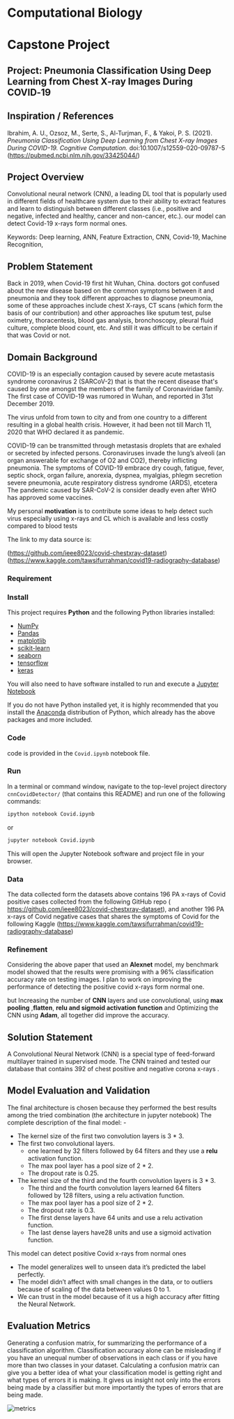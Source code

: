 
# Computational Biology  
# Capstone Project
## Project: Pneumonia Classification Using Deep Learning from Chest X‑ray Images During COVID‑19


## Inspiration / References
Ibrahim, A. U., Ozsoz, M., Serte, S., Al-Turjman, F., & Yakoi, P. S. (2021). _Pneumonia Classification Using Deep Learning from Chest X-ray Images During COVID-19. Cognitive Computation._ doi:10.1007/s12559-020-09787-5
(https://pubmed.ncbi.nlm.nih.gov/33425044/)

## Project Overview
Convolutional neural network (CNN), a leading DL tool that is popularly used in different fields of healthcare system due to their ability to extract features and learn to distinguish between different classes (i.e., positive and negative, infected and healthy, cancer and non-cancer, etc.). our model can detect Covid-19 x-rays form normal ones.
  
Keywords: Deep learning, ANN, Feature Extraction, CNN, Covid-19, Machine Recognition, 

## Problem Statement
Back in 2019, when Covid-19 first hit Wuhan, China. doctors got confused about the new disease based on the common symptoms between it and pneumonia and they took different approaches to diagnose pneumonia, some of these approaches include chest X-rays,
CT scans (which form the basis of our contribution) and other approaches like sputum test, pulse oximetry, thoracentesis, blood gas analysis, bronchoscopy, pleural fluid culture, complete blood count, etc. And still it was difficult to be certain if that was Covid or not.

## Domain Background
COVID-19 is an especially contagion caused by severe acute metastasis syndrome coronavirus 2 (SARCoV-2) that is that the recent disease that's caused by one amongst
the members of the family of Coronaviridae family.  The first case of COVID-19 was rumored in Wuhan, and reported in  31st December 2019. 

The virus unfold from town to city and from one country to a different resulting in a global health crisis. However, it had been not till March 11, 2020 that WHO declared it as pandemic.

COVID-19 can be transmitted through metastasis droplets that are exhaled or secreted by infected persons. Coronaviruses invade the lung’s alveoli (an organ answerable for exchange of O2 and CO2), thereby inflicting pneumonia. The symptoms of COVID-19 embrace dry cough, fatigue, fever, septic shock, organ failure, anorexia, dyspnea, myalgias, phlegm secretion severe pneumonia, acute respiratory distress syndrome (ARDS), etcetera The pandemic caused by SAR-CoV-2 is consider deadly even after WHO has approved some  vaccines.



My personal **motivation** is to contribute some ideas to help detect such virus especially using x-rays and CL which is available and less costly compared to blood tests 

The link to my data source is:

(https://github.com/ieee8023/covid-chestxray-dataset)
(https://www.kaggle.com/tawsifurrahman/covid19-radiography-database)

### Requirement
### Install

This project requires **Python** and the following Python libraries installed:

- [NumPy](http://www.numpy.org/)
- [Pandas](http://pandas.pydata.org/)
- [matplotlib](http://matplotlib.org/)
- [scikit-learn](http://scikit-learn.org/stable/)
- [seaborn](https://seaborn.pydata.org/)
- [tensorflow](https://www.tensorflow.org/)
- [keras](https://keras.io/)


You will also need to have software installed to run and execute a [Jupyter Notebook](http://ipython.org/notebook.html)

If you do not have Python installed yet, it is highly recommended that you install the [Anaconda](http://continuum.io/downloads) distribution of Python, which already has the above packages and more included. 

### Code

code is provided in the `Covid.ipynb` notebook file. 

### Run

In a terminal or command window, navigate to the top-level project directory `cnnCovidDetector/` (that contains this README) and run one of the following commands:

```bash
ipython notebook Covid.ipynb
```  
or
```bash
jupyter notebook Covid.ipynb
```

This will open the Jupyter Notebook software and project file in your browser.

### Data
The data collected form the datasets above contains 196 PA x-rays of Covid positive cases collected from the following GitHub repo ( https://github.com/ieee8023/covid-chestxray-dataset), and another 196 PA x-rays of Covid negative cases that shares the symptoms of Covid for the following Kaggle (https://www.kaggle.com/tawsifurrahman/covid19-radiography-database)

### Refinement
Considering the above paper that used an **Alexnet** model, my benchmark model showed that the results were promising with a 96% classification accuracy rate on testing images. I plan to work on improving the performance of detecting the positive covid x-rays form normal one.

but Increasing the number of **CNN** layers and use convolutional, using **max pooling** ,**flatten**,  **relu and sigmoid activation function** and Optimizing the CNN using **Adam**, all together did improve the accuracy.

## Solution Statement
A Convolutional Neural Network (CNN) is a special type of feed-forward multilayer trained in supervised mode. The CNN trained and tested our database that contains 392 of chest positive and negative corona x-rays . 

## Model Evaluation and Validation 

The final architecture is chosen because they performed the best results among the tried combination (the architecture in jupyter notebook) The complete description of the final model: - 
* The kernel size of the first two convolution layers is 3 * 3. 
* The first two convolutional layers. 
  - one learned by 32 filters followed by 64 filters and they use a **relu** activation function. 
  - The max pool layer has a pool size of 2 * 2. 
  - The dropout rate is 0.25. 
 * The kernel size of the third and the fourth convolution layers is 3 * 3. 
   - The third and the fourth convolution layers learned 64 filters followed by 128 filters, using a relu activation function. 
   - The max pool layer has a pool size of 2 * 2.
   - The dropout rate is 0.3. 
   - The first dense layers have 64 units and use a relu activation function. 
   - The last dense layers have28 units and use a sigmoid activation function. 

This model can detect positive Covid x-rays from normal ones 
- The model generalizes well to unseen data it’s predicted the label perfectly. 
- The model didn’t affect with small changes in the data, or to outliers because of scaling of the data between values 0 to 1. 
- We can trust in the model because of it us a high accuracy after fitting the Neural Network.

## Evaluation Metrics
Generating a confusion matrix, for summarizing the performance of a classification algorithm. Classification accuracy alone can be misleading if you have an unequal number of observations in each class or if you have more than two classes in your dataset. Calculating a confusion matrix can give you a better idea of what your classification model is getting right and what types of errors it is making. It gives us insight not only into the errors being made by a classifier but more importantly the types of errors that are being made.

![metrics](https://miro.medium.com/max/1000/1*fxiTNIgOyvAombPJx5KGeA.png)
